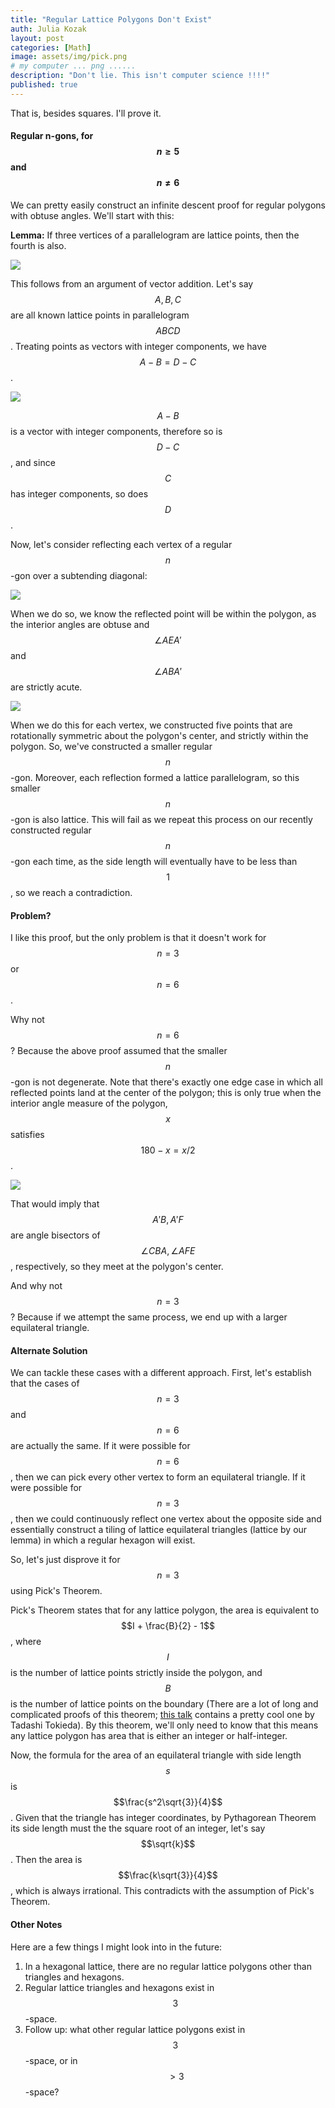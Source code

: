 ```yaml
---
title: "Regular Lattice Polygons Don't Exist"
auth: Julia Kozak
layout: post
categories: [Math]
image: assets/img/pick.png
# my computer ... png ......
description: "Don't lie. This isn't computer science !!!!"
published: true
---
```


That is, besides squares. I'll prove it.

#### Regular n-gons, for $$n \geq 5$$ and $$n \neq 6$$

We can pretty easily construct an infinite descent proof for regular polygons with obtuse angles. We'll start with this: 

**Lemma:** If three vertices of a parallelogram are lattice points, then the fourth is also.

![](../../../assets/img/parallel.png)

This follows from an argument of vector addition. Let's say $$A, B, C$$ are all known lattice points in parallelogram $$ABCD$$. Treating points as vectors with integer components, we have $$A-B = D-C$$.

![](../../../assets/img/parrow.png)

$$A-B$$ is a vector with integer components, therefore so is $$D-C$$, and since $$C$$ has integer components, so does $$D$$.

Now, let's consider reflecting each vertex of a regular $$n$$-gon over a subtending diagonal:

![](../../../assets/img/penta.png)

When we do so, we know the reflected point will be within the polygon, as the interior angles are obtuse and $$\angle AEA'$$ and $$\angle ABA'$$ are strictly acute. 

![](../../../assets/img/pentawo.png)

When we do this for each vertex, we constructed five points that are rotationally symmetric about the polygon's center, and strictly within the polygon. So, we've constructed a smaller regular $$n$$-gon. Moreover, each reflection formed a lattice parallelogram, so this smaller $$n$$-gon is also lattice. This will fail as we repeat this process on our recently constructed regular $$n$$-gon each time, as the side length will eventually have to be less than $$1$$, so we reach a contradiction.

#### Problem?

I like this proof, but the only problem is that it doesn't work for $$n = 3$$ or $$n = 6$$.

Why not $$n=6$$? Because the above proof assumed that the smaller $$n$$-gon is not degenerate. Note that there's exactly one edge case in which all reflected points land at the center of the polygon; this is only true when the interior angle measure of the polygon, $$x$$ satisfies $$180-x = x/2$$.

![](../../../assets/img/haxa.png)

That would imply that $$A'B, A'F$$ are angle bisectors of $$\angle CBA, \angle AFE$$, respectively, so they meet at the polygon's center. 

And why not $$n=3$$? Because if we attempt the same process, we end up with a larger equilateral triangle.

#### Alternate Solution

We can tackle these cases with a different approach. First, let's establish that the cases of $$n = 3$$ and $$n = 6$$ are actually the same. If it were possible for $$n=6$$, then we can pick every other vertex to form an equilateral triangle. If it were possible for $$n=3$$, then we could continuously reflect one vertex about the opposite side and essentially construct a tiling of lattice equilateral triangles (lattice by our lemma) in which a regular hexagon will exist.

So, let's just disprove it for $$n=3$$ using Pick's Theorem.

Pick's Theorem states that for any lattice polygon, the area is equivalent to $$I + \frac{B}{2} - 1$$, where $$I$$ is the number of lattice points strictly inside the polygon, and $$B$$ is the number of lattice points on the boundary (There are a lot of long and complicated proofs of this theorem; [this talk](https://www.youtube.com/watch?v=tQQ3oiB32GI) contains a pretty cool one by Tadashi Tokieda). By this theorem, we'll only need to know that this means any lattice polygon has area that is either an integer or half-integer.

Now, the formula for the area of an equilateral triangle with side length $$s$$ is $$\frac{s^2\sqrt{3}}{4}$$. Given that the triangle has integer coordinates, by Pythagorean Theorem its side length must the the square root of an integer, let's say $$\sqrt{k}$$. Then the area is $$\frac{k\sqrt{3}}{4}$$, which is always irrational. This contradicts with the assumption of Pick's Theorem.

#### Other Notes

Here are a few things I might look into in the future:

1. In a hexagonal lattice, there are no regular lattice polygons other than triangles and hexagons.
2. Regular lattice triangles and hexagons exist in $$3$$-space. 
3. Follow up: what other regular lattice polygons exist in $$3$$-space, or in $$>3$$ -space?
